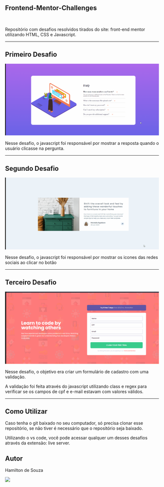 ## Frontend-Mentor-Challenges

<br>
<p>Repositório com desafios resolvidos tirados do site: front-end mentor utilizando HTML, CSS e Javascript.</p>

<hr>

<h2> Primeiro Desafio </h2>
<img src="./github/accordion-list.gif" alt="demonstração da página web">

<p>Nesse desafio, o javascript foi responsável por mostrar a resposta quando o usuário clicasse na pergunta.</p>

<hr>
<h2> Segundo Desafio </h2>
<img src="./github/article.gif" alt="demonstração da página web">

<p>Nesse desafio, o javascript foi responsável por mostrar os icones das redes sociais ao clicar no botão</p>

<hr>

<h2> Terceiro Desafio </h2>
<img src="./github/form-validator.gif" alt="demonstração da página web">

<p>Nesse desafio, o objetivo era criar um formulário de cadastro com uma validação.</p>
<p>A validação foi feita através do javascript utilizando class e regex para verificar se os campos de cpf e e-mail estavam com valores válidos.</p>

<hr>
<h2> Como Utilizar </h2>

<p> Caso tenha o git baixado no seu computador, só precisa clonar esse repositório, se não tiver é necessário que o repositório seja baixado.</p>
<p> Utilizando o vs code, você pode acessar qualquer um desses desafios através da extensão: live server. </p>

<h2> Autor </h2>
<p> Hamilton de Souza </p>
<a href="https://www.linkedin.com/in/hamilton-junior-34451018a/" target="_blank"><img src="https://img.shields.io/badge/Linkedin-blue?style=for-the-badge&logo=Linkedin"></a>
